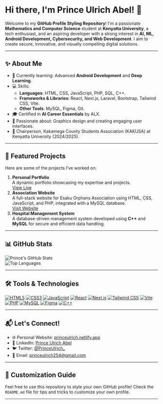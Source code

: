 # Hi there, I'm Prince Ulrich Abel! 👋

Welcome to my **GitHub Profile Styling Repository**! I'm a passionate **Mathematics and Computer Science** student at **Kenyatta University**, a tech enthusiast, and an aspiring developer with a strong interest in **AI, ML, Android Development, Cybersecurity, and Web Development**. I aim to create secure, innovative, and visually compelling digital solutions.

---

## ✨ About Me
- 🌱 Currently learning: Advanced **Android Development** and **Deep Learning**.
- 💻 Skills: 
  - **Languages**: HTML, CSS, JavaScript, PHP, SQL, C++.
  - **Frameworks & Libraries**: React, Next.js, Laravel, Bootstrap, Tailwind CSS, Vite.
  - **Other Tools**: MySQL, Figma, Git.
- 🎓 Certified in **AI Career Essentials** by ALX.
- 🎨 Passionate about: Graphics design and creating engaging user interfaces.
- 📢 Chairperson, Kakamega County Students Association (KAKUSA) at Kenyatta University (2024/2025).

---

## 📂 Featured Projects
Here are some of the projects I’ve worked on:
1. **Personal Portfolio**  
   A dynamic portfolio showcasing my expertise and projects.  
   [View Live](https://princeulrich.netlify.app/)
2. **Association Website**  
   A full-stack website for Esaku Orphans Association using HTML, CSS, JavaScript, and PHP, integrated with a MySQL database.  
   [Visit Website](https://esaku.or.ke)
3. **Hospital Management System**  
   A database-driven management system developed using **C++** and **MySQL** for secure and efficient data handling.

---

## 📊 GitHub Stats
![Prince's GitHub Stats](https://github-readme-stats.vercel.app/api?username=princeulrich&show_icons=true&theme=radical)  
![Top Languages](https://github-readme-stats.vercel.app/api/top-langs/?username=princeulrich&layout=compact&theme=radical)

---

## 🛠️ Tools & Technologies
[![HTML5](https://img.shields.io/badge/-HTML5-E34F26?style=flat&logo=html5&logoColor=white)](https://developer.mozilla.org/en-US/docs/Web/HTML)
[![CSS3](https://img.shields.io/badge/-CSS3-1572B6?style=flat&logo=css3&logoColor=white)](https://developer.mozilla.org/en-US/docs/Web/CSS)
[![JavaScript](https://img.shields.io/badge/-JavaScript-F7DF1E?style=flat&logo=javascript&logoColor=black)](https://developer.mozilla.org/en-US/docs/Web/JavaScript)
[![React](https://img.shields.io/badge/-React-61DAFB?style=flat&logo=react&logoColor=black)](https://reactjs.org/)
[![Next.js](https://img.shields.io/badge/-Next.js-000000?style=flat&logo=nextdotjs&logoColor=white)](https://nextjs.org/)
[![Tailwind CSS](https://img.shields.io/badge/-Tailwind%20CSS-38B2AC?style=flat&logo=tailwindcss&logoColor=white)](https://tailwindcss.com/)
[![Vite](https://img.shields.io/badge/-Vite-646CFF?style=flat&logo=vite&logoColor=white)](https://vitejs.dev/)
[![PHP](https://img.shields.io/badge/-PHP-777BB4?style=flat&logo=php&logoColor=white)](https://www.php.net/)
[![MySQL](https://img.shields.io/badge/-MySQL-4479A1?style=flat&logo=mysql&logoColor=white)](https://www.mysql.com/)
[![Figma](https://img.shields.io/badge/-Figma-F24E1E?style=flat&logo=figma&logoColor=white)](https://figma.com/)
[![C++](https://img.shields.io/badge/-C++-00599C?style=flat&logo=c%2B%2B&logoColor=white)](https://en.cppreference.com/)

---

## 📬 Let's Connect!
- 🌐 Personal Website: [princeulrich.netlify.app](https://princeulrich.netlify.app/)  
- 💼 LinkedIn: [Prince Ulrich Abel](https://linkedin.com/in/prince-ulrich-abel)  
- 🐦 Twitter: [@PrinceUlrich_](https://twitter.com/princeulrichke)  
- 📧 Email: [princeulrich254@gmail.com](mailto:princeulrich254@gmail.com)

---

## 🌟 Customization Guide
Feel free to use this repository to style your own GitHub profile! Check the `README.md` file for tips and tricks to customize your own profile.

---
<!--
**princeulrich254/princeulrich254** is a ✨ _special_ ✨ repository because its `README.md` (this file) appears on your GitHub profile.

Here are some ideas to get you started:

- 🔭 I’m currently working on ...
- 🌱 I’m currently learning ...
- 👯 I’m looking to collaborate on ...
- 🤔 I’m looking for help with ...
- 💬 Ask me about ...
- 📫 How to reach me: ...
- 😄 Pronouns: ...
- ⚡ Fun fact: ...
-->
